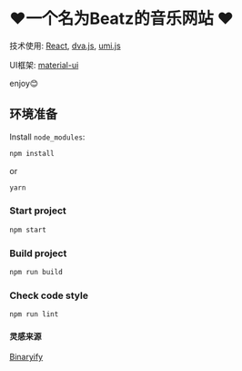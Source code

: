 # ❤一个名为Beatz的音乐网站 ❤

技术使用: [React](https://reactjs.org/), [dva.js](https://dvajs.com/), [umi.js](https://umijs.org/docs)

UI框架:  [material-ui](https://material-ui.com/)

enjoy😊
 
## 环境准备

Install `node_modules`:

```bash
npm install
```

or

```bash
yarn
```



### Start project

```bash
npm start
```

### Build project

```bash
npm run build
```

### Check code style

```bash
npm run lint
```


#### 灵感来源
[Binaryify](https://github.com/Binaryify/NeteaseCloudMusicApi)


 
